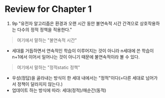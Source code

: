 # Review for Chapter 1
1. 9p "유전자 알고리즘은 환경과 오랜 시간 동안 불연속적 시간 간격으로 상호작용하는 다수의 정적 정책을 적용한다."

> 여기에서 말하는 "불연속적 시간"
* 세대를 거듭하면서 연속적인 학습이 이루어지는 것이 아니라 n세대에 쓴 학습이 n+1에서 이어서 일어나는 것이 아니기 때문에 불연속적이라 볼 수 있다.

> 여기에서 말하는 "정적static 정책" 
* 우성(정답)을 골라내는 방식이 한 세대 내에서는 "정적"이다(=다른 세대로 넘어가서 정책이 달라지지 않는다.)
* 업데이트 하는 방식에 따라: 세대(정적)/매순간(동적)